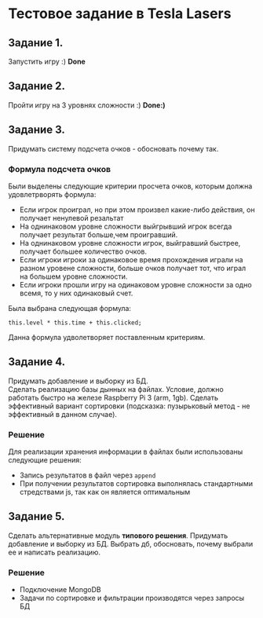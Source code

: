 # Тестовое задание в Tesla Lasers

## Задание 1.
Запустить игру :) 
**Done**

## Задание 2.
Пройти игру на 3 уровнях сложности :) 
**Done:)**

## Задание 3.
Придумать систему подсчета очков - обосновать почему так.

### Формула подсчета очков

Были выделены следующие критерии просчета очков, которым должна удовлетрворять формула:

* Если игрок проиграл, но при этом произвел какие-либо действия, он получает ненулевой резальтат
* На однинаковом уровне сложности выйгрывший игрок всегда получает результат больше,чем проигравший.
* На однинаковом уровне сложности игрок, выйгравший быстрее, получает большее количество очков.
* Если игроки игроки за одинаковое время прохождения играли на разном уровене сложности, больше очков получает тот, что играл на большем уровне сложности. 
* Если игроки прошли игру на одинаковом уровне сложности за одно всемя, то у них одинаковый счет.

Была выбрана следующая формула:

`this.level * this.time + this.clicked;`

Данна формула удволетворяет поставленным критериям.


## Задание 4.
Придумать добавление и выборку из БД.  
Сделать реализацию базы дынных на файлах. 
Условие, должно работать быстро на железе Raspberry Pi 3 (arm, 1gb).
Сделать эффективный вариант сортировки (подсказка: пузырьковый метод - не эффективный в данном случае).

### Решение

Для реализации хранения информации в файлах были использованы следующие решения:
* Запись результатов в файл через `append`
* При получении результатов сортировка выполнялась стандартными стредствами js, так как он является оптимальным

## Задание 5.
Сделать альтернативные модуль **типового решения**.
Придумать добавление и выборку из БД. 
Выбрать дб, обосновать, почему выбрали ее и написать реализацию.


### Решение

* Подключение MongoDB
* Задачи по сортировке и фильтрации производятся через запросы БД
